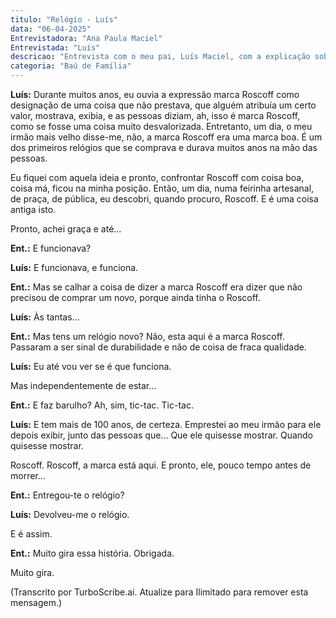 ```yaml
---
titulo: "Relógio - Luís"
data: "06-04-2025"
Entrevistadora: "Ana Paula Maciel"
Entrevistada: "Luís"
descricao: "Entrevista com o meu pai, Luís Maciel, com a explicação sobre o objeto escolhido (relógio de bolso) ."
categoria: "Baú de Família"
---
```



**Luís:** Durante muitos anos, eu ouvia a expressão marca Roscoff como designação de uma coisa que não prestava, que alguém atribuía um certo valor, mostrava, exibia, e as pessoas diziam, ah, isso é marca Roscoff, como se fosse uma coisa muito desvalorizada. Entretanto, um dia, o meu irmão mais velho disse-me, não, a marca Roscoff era uma marca boa. É um dos primeiros relógios que se comprava e durava muitos anos na mão das pessoas.

Eu fiquei com aquela ideia e pronto, confrontar Roscoff com coisa boa, coisa má, ficou na minha posição. Então, um dia, numa feirinha artesanal, de praça, de pública, eu descobri, quando procuro, Roscoff. E é uma coisa antiga isto.

Pronto, achei graça e até... 

**Ent.:** E funcionava? 

**Luís:** E funcionava, e funciona. 

**Ent.:** Mas se calhar a coisa de dizer a marca Roscoff era dizer que não precisou de comprar um novo, porque ainda tinha o Roscoff. 

**Luís:** Às tantas...

**Ent.:** Mas tens um relógio novo? Não, esta aqui é a marca Roscoff. Passaram a ser sinal de durabilidade e não de coisa de fraca qualidade. 

**Luís:** Eu até vou ver se é que funciona.

Mas independentemente de estar... 

**Ent.:** E faz barulho? Ah, sim, tic-tac. Tic-tac.

**Luís:** E tem mais de 100 anos, de certeza. Emprestei ao meu irmão para ele depois exibir, junto das pessoas que... Que ele quisesse mostrar. Quando quisesse mostrar.

Roscoff. Roscoff, a marca está aqui. E pronto, ele, pouco tempo antes de morrer... 

**Ent.:** Entregou-te o relógio? 

**Luís:** Devolveu-me o relógio.

E é assim. 

**Ent.:** Muito gira essa história. Obrigada.

Muito gira.

(Transcrito por TurboScribe.ai. Atualize para Ilimitado para remover esta mensagem.)
